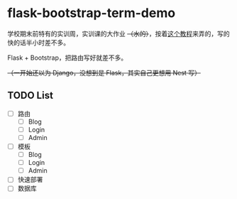 # flask-bootstrap-term-demo
学校期末前特有的实训周，实训课的大作业 ~~（水的）~~，按着[这个教程](https://www.bilibili.com/video/BV1y1kjYvEsH/)来弄的，写的快的话半小时差不多。

Flask + Bootstrap，把路由写好就差不多。

~~（一开始还以为 Django，没想到是 Flask，其实自己更想用 Nest 写）~~

## TODO List
- [ ] 路由
    - [ ] Blog
    - [ ] Login
    - [ ] Admin
- [ ] 模板
    - [ ] Blog
    - [ ] Login
    - [ ] Admin
- [ ] 快速部署
- [ ] 数据库